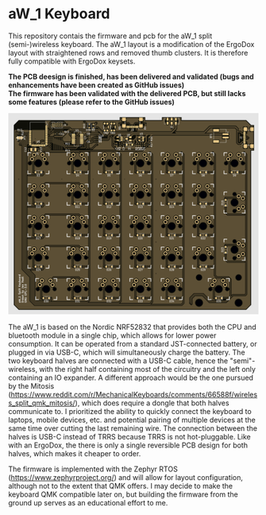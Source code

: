 # aW_1 Keyboard

This repository contais the firmware and pcb for the aW_1 split (semi-)wireless keyboard.
The aW_1 layout is a modification of the ErgoDox layout with straightened rows and removed thumb clusters. It is therefore fully compatible with ErgoDox keysets. 

**The PCB deesign is finished, has been delivered and validated (bugs and enhancements have been created as GitHub issues)**  
**The firmware has been validated with the delivered PCB, but still lacks some features (please refer to the GitHub issues)**

![PCB Preview](pcb/aW_1/pcb_preview.png)

The aW_1 is based on the Nordic NRF52832 that provides both the CPU and bluetooth module in a single chip, which allows for lower power consumption. It can be operated from a standard JST-connected battery, or plugged in via USB-C, which will simultaneously charge the battery. The two keyboard halves are connected with a USB-C cable, hence the "semi"-wireless, with the right half containing most of the circuitry and the left only containing an IO expander. A different approach would be the one pursued by the Mitosis (https://www.reddit.com/r/MechanicalKeyboards/comments/66588f/wireless_split_qmk_mitosis/), which does require a dongle that both halves communicate to. I prioritized the ability to quickly connect the keyboard to laptops, mobile devices, etc. and potential pairing of multiple devices at the same time over cutting the last remaining wire. The connection between the halves is USB-C instead of TRRS because TRRS is not hot-pluggable. Like with an ErgoDox, the there is only a single reversible PCB design for both halves, which makes it cheaper to order. 

The firmware is implemented with the Zephyr RTOS (https://www.zephyrproject.org/) and will allow for layout configuration, although not to the extent that QMK offers. I may decide to make the keyboard QMK compatible later on, but building the firmware from the ground up serves as an educational effort to me. 
